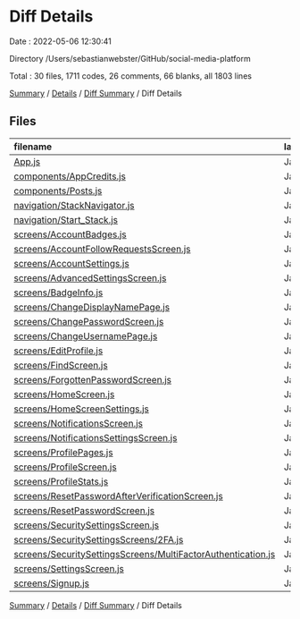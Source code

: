 # Diff Details

Date : 2022-05-06 12:30:41

Directory /Users/sebastianwebster/GitHub/social-media-platform

Total : 30 files,  1711 codes, 26 comments, 66 blanks, all 1803 lines

[Summary](results.md) / [Details](details.md) / [Diff Summary](diff.md) / Diff Details

## Files
| filename | language | code | comment | blank | total |
| :--- | :--- | ---: | ---: | ---: | ---: |
| [App.js](/App.js) | JavaScript | 16 | 0 | 0 | 16 |
| [components/AppCredits.js](/components/AppCredits.js) | JavaScript | 15 | 0 | 2 | 17 |
| [components/Posts.js](/components/Posts.js) | JavaScript | 1 | 0 | 2 | 3 |
| [navigation/StackNavigator.js](/navigation/StackNavigator.js) | JavaScript | 2 | 0 | 0 | 2 |
| [navigation/Start_Stack.js](/navigation/Start_Stack.js) | JavaScript | 12 | 0 | 0 | 12 |
| [screens/AccountBadges.js](/screens/AccountBadges.js) | JavaScript | 6 | 0 | 0 | 6 |
| [screens/AccountFollowRequestsScreen.js](/screens/AccountFollowRequestsScreen.js) | JavaScript | 257 | 1 | 21 | 279 |
| [screens/AccountSettings.js](/screens/AccountSettings.js) | JavaScript | -8 | 0 | 0 | -8 |
| [screens/AdvancedSettingsScreen.js](/screens/AdvancedSettingsScreen.js) | JavaScript | -1 | 0 | 0 | -1 |
| [screens/BadgeInfo.js](/screens/BadgeInfo.js) | JavaScript | 13 | 0 | 1 | 14 |
| [screens/ChangeDisplayNamePage.js](/screens/ChangeDisplayNamePage.js) | JavaScript | -176 | -9 | -30 | -215 |
| [screens/ChangePasswordScreen.js](/screens/ChangePasswordScreen.js) | JavaScript | 173 | 0 | 7 | 180 |
| [screens/ChangeUsernamePage.js](/screens/ChangeUsernamePage.js) | JavaScript | -176 | -9 | -30 | -215 |
| [screens/EditProfile.js](/screens/EditProfile.js) | JavaScript | 543 | 20 | 30 | 593 |
| [screens/FindScreen.js](/screens/FindScreen.js) | JavaScript | -1 | 0 | 2 | 1 |
| [screens/ForgottenPasswordScreen.js](/screens/ForgottenPasswordScreen.js) | JavaScript | 126 | 0 | 7 | 133 |
| [screens/HomeScreen.js](/screens/HomeScreen.js) | JavaScript | 35 | 0 | 2 | 37 |
| [screens/HomeScreenSettings.js](/screens/HomeScreenSettings.js) | JavaScript | -1 | 0 | 0 | -1 |
| [screens/NotificationsScreen.js](/screens/NotificationsScreen.js) | JavaScript | 23 | 0 | 1 | 24 |
| [screens/NotificationsSettingsScreen.js](/screens/NotificationsSettingsScreen.js) | JavaScript | -1 | 0 | 0 | -1 |
| [screens/ProfilePages.js](/screens/ProfilePages.js) | JavaScript | 48 | 6 | 1 | 55 |
| [screens/ProfileScreen.js](/screens/ProfileScreen.js) | JavaScript | 7 | 0 | 1 | 8 |
| [screens/ProfileStats.js](/screens/ProfileStats.js) | JavaScript | 368 | 16 | 24 | 408 |
| [screens/ResetPasswordAfterVerificationScreen.js](/screens/ResetPasswordAfterVerificationScreen.js) | JavaScript | 158 | 0 | 7 | 165 |
| [screens/ResetPasswordScreen.js](/screens/ResetPasswordScreen.js) | JavaScript | 210 | 1 | 16 | 227 |
| [screens/SecuritySettingsScreen.js](/screens/SecuritySettingsScreen.js) | JavaScript | -1 | 0 | 0 | -1 |
| [screens/SecuritySettingsScreens/2FA.js](/screens/SecuritySettingsScreens/2FA.js) | JavaScript | -50 | 0 | -2 | -52 |
| [screens/SecuritySettingsScreens/MultiFactorAuthentication.js](/screens/SecuritySettingsScreens/MultiFactorAuthentication.js) | JavaScript | 50 | 0 | 2 | 52 |
| [screens/SettingsScreen.js](/screens/SettingsScreen.js) | JavaScript | -1 | 0 | 0 | -1 |
| [screens/Signup.js](/screens/Signup.js) | JavaScript | 64 | 0 | 2 | 66 |

[Summary](results.md) / [Details](details.md) / [Diff Summary](diff.md) / Diff Details